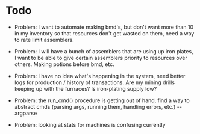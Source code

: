 # Todo

- Problem: I want to automate making bmd's, but don't want more than 10 in my inventory so that resources don't get wasted on them, need a way to rate limit assemblers. 

- Problem: I will have a bunch of assemblers that are using up iron plates, I want to be able to give certain assemblers
priority to resources over others. Making potions before bmd, etc.

- Problem: I have no idea what's happening in the system, need better logs for production / history of transactions. Are my mining drills keeping up with the furnaces? Is iron-plating supply low? 

- Problem: the run_cmd() procedure is getting out of hand, find a way to abstract cmds (parsing args, running them, handling errors, etc.) -- argparse

- Problem: looking at stats for machines is confusing currently 
